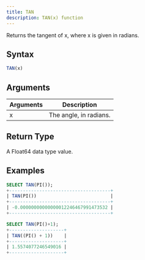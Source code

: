 ```yaml
---
title: TAN
description: TAN(x) function
---
```


Returns the tangent of x, where x is given in radians.

## Syntax

```sql
TAN(x)
```

## Arguments

| Arguments   | Description |
| ----------- | ----------- |
| x | The angle, in radians. |

## Return Type

A Float64 data type value.


## Examples

```sql
SELECT TAN(PI());
+-------------------------------------+
| TAN(PI())                           |
+-------------------------------------+
| -0.00000000000000012246467991473532 |
+-------------------------------------+

SELECT TAN(PI()+1);
+--------------------+
| TAN((PI() + 1))    |
+--------------------+
| 1.5574077246549016 |
+--------------------+
```
